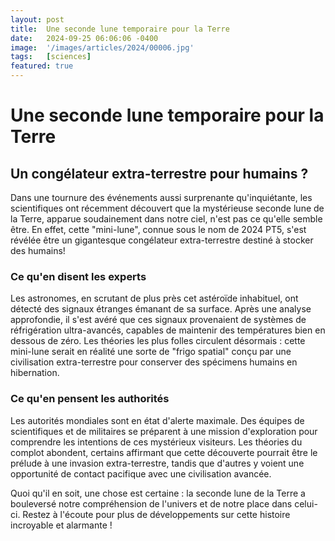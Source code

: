 ```yaml
---
layout: post
title:  Une seconde lune temporaire pour la Terre
date:   2024-09-25 06:06:06 -0400
image:  '/images/articles/2024/00006.jpg'
tags:   [sciences]
featured: true
---
```


# Une seconde lune temporaire pour la Terre

## Un congélateur extra-terrestre pour humains ?

Dans une tournure des événements aussi surprenante qu'inquiétante, les scientifiques ont récemment découvert que la mystérieuse seconde lune de la Terre, apparue soudainement dans notre ciel, n'est pas ce qu'elle semble être. En effet, cette "mini-lune", connue sous le nom de 2024 PT5, s'est révélée être un gigantesque congélateur extra-terrestre destiné à stocker des humains!

### Ce qu'en disent les experts

Les astronomes, en scrutant de plus près cet astéroïde inhabituel, ont détecté des signaux étranges émanant de sa surface. Après une analyse approfondie, il s'est avéré que ces signaux provenaient de systèmes de réfrigération ultra-avancés, capables de maintenir des températures bien en dessous de zéro. Les théories les plus folles circulent désormais : cette mini-lune serait en réalité une sorte de "frigo spatial" conçu par une civilisation extra-terrestre pour conserver des spécimens humains en hibernation. 

### Ce qu'en pensent les authorités

Les autorités mondiales sont en état d'alerte maximale. Des équipes de scientifiques et de militaires se préparent à une mission d'exploration pour comprendre les intentions de ces mystérieux visiteurs. Les théories du complot abondent, certains affirmant que cette découverte pourrait être le prélude à une invasion extra-terrestre, tandis que d'autres y voient une opportunité de contact pacifique avec une civilisation avancée. 

Quoi qu'il en soit, une chose est certaine : la seconde lune de la Terre a bouleversé notre compréhension de l'univers et de notre place dans celui-ci. Restez à l'écoute pour plus de développements sur cette histoire incroyable et alarmante ! 